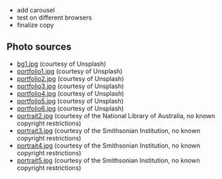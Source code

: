 - add carousel
- test on different browsers
- finalize copy

## Photo sources

- [bg1.jpg](https://unsplash.com/photos/CQrM5BebSvE) (courtesy of Unsplash)
- [portfolio1.jpg](https://unsplash.com/photos/K0yNjawjRkM) (courtesy of Unsplash)
- [portfolio2.jpg](https://unsplash.com/photos/pq_ulQTFVbc) (courtesy of Unsplash)
- [portfolio3.jpg](https://unsplash.com/photos/n-MJGM3rzDg) (courtesy of Unsplash)
- [portfolio4.jpg](https://unsplash.com/photos/l98YXp1X8dA) (courtesy of Unsplash)
- [portfolio5.jpg](https://unsplash.com/photos/xorjaMB8W70) (courtesy of Unsplash)
- [portfolio6.jpg](https://unsplash.com/photos/vpAKO21abME) (courtesy of Unsplash)
- [portrait2.jpg](https://flic.kr/p/apx1UP) (courtesy of the National Library of Australia, no known copyright restrictions)
- [portrait3.jpg](https://flic.kr/p/4TA82M) (courtesy of the Smithsonian Institution, no known copyright restrictions)
- [portrait4.jpg](https://flic.kr/p/4TqKDX) (courtesy of the Smithsonian Institution, no known copyright restrictions)
- [portrait5.jpg](https://flic.kr/p/4TtuxU) (courtesy of the Smithsonian Institution, no known copyright restrictions)
